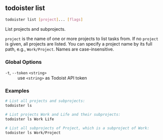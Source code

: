 ## todoister list

```sh
todoister list [project]... [flags]
```

List projects and subprojects.

`project` is the name of one or more projects to list tasks from.
If no `project` is given, all projects are listed.
You can specify a project name by its full path, e.g., `Work/Project`.
Names are case-insensitive.


### Global Options

<dl>
  <dt><code>-t</code>, <code>--token</code> <code>&lt;string&gt;</code></dt>
  <dd>use <code>&lt;string&gt;</code> as Todoist API token</dd>
</dl>

### Examples

```sh
# List all projects and subprojects:
todoister ls

# List projects Work and Life and their subprojects:
todoister ls Work Life

# List all subprojects of Project, which is a subproject of Work:
todoister ls Work/Project
```

